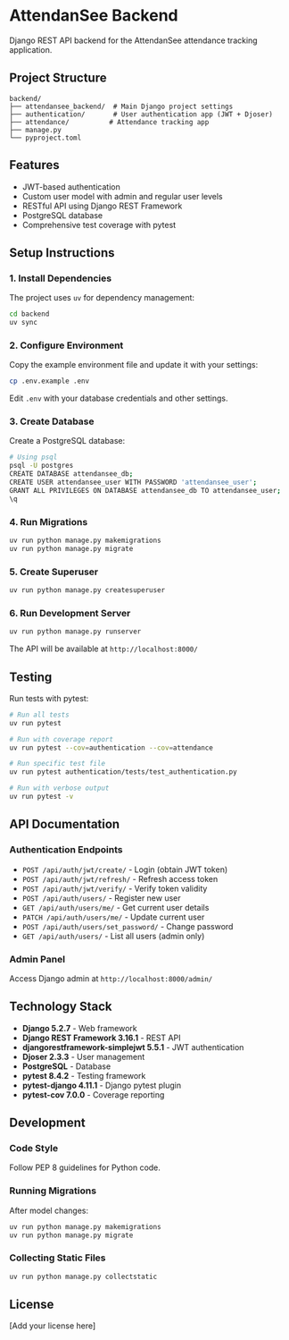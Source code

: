 # AttendanSee Backend

Django REST API backend for the AttendanSee attendance tracking application.

## Project Structure

```
backend/
├── attendansee_backend/  # Main Django project settings
├── authentication/       # User authentication app (JWT + Djoser)
├── attendance/          # Attendance tracking app
├── manage.py
└── pyproject.toml
```

## Features

- JWT-based authentication
- Custom user model with admin and regular user levels
- RESTful API using Django REST Framework
- PostgreSQL database
- Comprehensive test coverage with pytest

## Setup Instructions

### 1. Install Dependencies

The project uses `uv` for dependency management:

```bash
cd backend
uv sync
```

### 2. Configure Environment

Copy the example environment file and update it with your settings:

```bash
cp .env.example .env
```

Edit `.env` with your database credentials and other settings.

### 3. Create Database

Create a PostgreSQL database:

```bash
# Using psql
psql -U postgres
CREATE DATABASE attendansee_db;
CREATE USER attendansee_user WITH PASSWORD 'attendansee_user';
GRANT ALL PRIVILEGES ON DATABASE attendansee_db TO attendansee_user;
\q
```

### 4. Run Migrations

```bash
uv run python manage.py makemigrations
uv run python manage.py migrate
```

### 5. Create Superuser

```bash
uv run python manage.py createsuperuser
```

### 6. Run Development Server

```bash
uv run python manage.py runserver
```

The API will be available at `http://localhost:8000/`

## Testing

Run tests with pytest:

```bash
# Run all tests
uv run pytest

# Run with coverage report
uv run pytest --cov=authentication --cov=attendance

# Run specific test file
uv run pytest authentication/tests/test_authentication.py

# Run with verbose output
uv run pytest -v
```

## API Documentation

### Authentication Endpoints

- `POST /api/auth/jwt/create/` - Login (obtain JWT token)
- `POST /api/auth/jwt/refresh/` - Refresh access token
- `POST /api/auth/jwt/verify/` - Verify token validity
- `POST /api/auth/users/` - Register new user
- `GET /api/auth/users/me/` - Get current user details
- `PATCH /api/auth/users/me/` - Update current user
- `POST /api/auth/users/set_password/` - Change password
- `GET /api/auth/users/` - List all users (admin only)

### Admin Panel

Access Django admin at `http://localhost:8000/admin/`

## Technology Stack

- **Django 5.2.7** - Web framework
- **Django REST Framework 3.16.1** - REST API
- **djangorestframework-simplejwt 5.5.1** - JWT authentication
- **Djoser 2.3.3** - User management
- **PostgreSQL** - Database
- **pytest 8.4.2** - Testing framework
- **pytest-django 4.11.1** - Django pytest plugin
- **pytest-cov 7.0.0** - Coverage reporting

## Development

### Code Style

Follow PEP 8 guidelines for Python code.

### Running Migrations

After model changes:

```bash
uv run python manage.py makemigrations
uv run python manage.py migrate
```

### Collecting Static Files

```bash
uv run python manage.py collectstatic
```

## License

[Add your license here]
